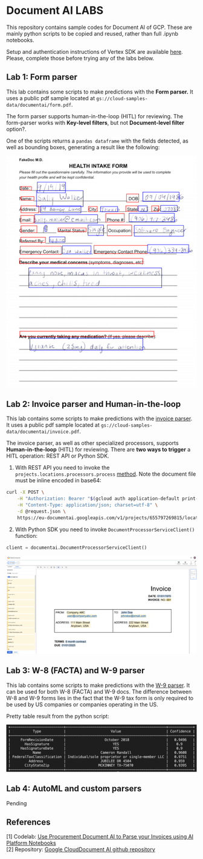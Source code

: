 # Document AI LABS

This repository contains sample codes for Document AI of GCP. These are mainly python scripts to be copied and reused, rather than full .ipynb notebooks.

Setup and authentication instructions of Vertex SDK are available [here](https://cloud.google.com/vertex-ai/docs/start/client-libraries). Please, complete those before trying any of the labs below.


## Lab 1: Form parser

This lab contains some scripts to make predictions with the **Form parser.** It uses a public pdf sample located at `gs://cloud-samples-data/documentai/form.pdf`. 

The form parser supports human-in-the-loop (HITL) for reviewing. The form-parser works with  **Key-level filters**, but not **Document-level filter** option?.

One of the scripts returns a `pandas dataframe` with the fields detected, as well as bounding boxes, generating a result like the following:

![Bounding boxes result](1-form-parser-and-hitl/result-with-bounding-boxes.png)


## Lab 2: Invoice parser and Human-in-the-loop

This lab contains some scripts to make predictions with the [invoice parser](https://cloud.google.com/document-ai/docs/processors-list#processor_invoice-processor). It uses a public pdf sample located at `gs://cloud-samples-data/documentai/invoice.pdf`.

The invoice parser, as well as other specialized processors, supports **Human-in-the-loop** (HITL) for reviewing. There are **two ways to trigger** a HITL operation: REST API or Python SDK. 

1. With REST API you need to invoke the `projects.locations.processors.process` [method](https://cloud.google.com/document-ai/docs/reference/rest/v1/projects.locations.processors/process). Note the document file must be inline encoded in base64:

```bash
curl -X POST \
    -H "Authorization: Bearer "$(gcloud auth application-default print-access-token) \
    -H "Content-Type: application/json; charset=utf-8" \
    -d @request.json \
    https://eu-documentai.googleapis.com/v1/projects/655797269815/locations/us/processors/bad52526b46aa2b6:process
```

2. With Python SDK you need to invoke `DocumentProcessorServiceClient()` function:
```python
client = documentai.DocumentProcessorServiceClient()
```
![HITL labeler console](2-invoice-parser-and-hitl/hitl-labeler-console.png)


## Lab 3: W-8 (FACTA) and W-9 parser

This lab contains some scripts to make predictions with the [W-9 parser](https://cloud.google.com/document-ai/docs/processors-list?hl=vi#processor_w9-parser). It can be used for both W-8 (FACTA) and W-9 docs. The difference between W-8 and W-9 forms lies in the fact that the W-9 tax form is only required to be used by US companies or companies operating in the US.

Pretty table result from the python script:

![W9 specialized parser result](3-w8-w9-parser/w9-parser-prediction.png)


## Lab 4: AutoML and custom parsers

Pending

## References

[1] Codelab: [Use Procurement Document AI to Parse your Invoices using AI Platform Notebooks](https://codelabs.developers.google.com/codelabs/pdai-invoices-notebook)  
[2] Repository: [Google CloudDocument AI github repository](https://github.com/GoogleCloudPlatform/documentai-notebooks) 


